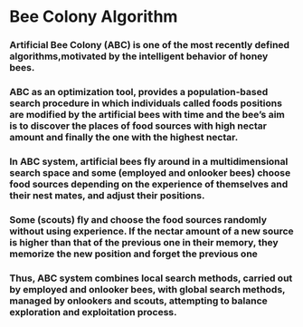 # Bee Colony Algorithm

### Artificial Bee Colony (ABC) is one of the most recently defined algorithms,motivated by the intelligent behavior of honey bees.
### ABC as an optimization tool, provides a population-based search procedure in which individuals called foods positions are modified by the artificial bees with time and the bee’s aim is to discover the places of food sources with high nectar amount and finally the one with the highest nectar.
### In ABC system, artificial bees fly around in a multidimensional search space and some (employed and onlooker bees) choose food sources depending on the experience of themselves and their nest mates, and adjust their positions.

### Some (scouts) fly and choose the food sources randomly without using experience. If the nectar amount of a new source is higher than that of the previous one in their memory, they memorize the new position and forget the previous one

### Thus, ABC system combines local search methods, carried out by employed and onlooker bees, with global search methods, managed by onlookers and scouts, attempting to balance exploration and exploitation process.


